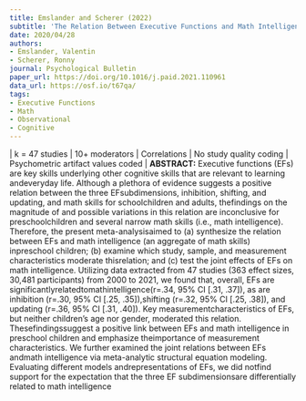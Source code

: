 ```yaml
---
title: Emslander and Scherer (2022)
subtitle: 'The Relation Between Executive Functions and Math Intelligence in Preschool Children: A Systematic Review and Meta-Analysis'
date: 2020/04/28
authors:
- Emslander, Valentin
- Scherer, Ronny
journal: Psychological Bulletin
paper_url: https://doi.org/10.1016/j.paid.2021.110961
data_url: https://osf.io/t67qa/
tags:
- Executive Functions
- Math
- Observational
- Cognitive
---
```


| k = 47 studies | 10+ moderators | Correlations | No study quality coding | Psychometric artifact values coded | **ABSTRACT:** Executive functions (EFs) are key skills underlying other cognitive skills that are relevant to learning andeveryday life. Although a plethora of evidence suggests a positive relation between the three EFsubdimensions, inhibition, shifting, and updating, and math skills for schoolchildren and adults, thefindings on the magnitude of and possible variations in this relation are inconclusive for preschoolchildren and several narrow math skills (i.e., math intelligence). Therefore, the present meta-analysisaimed to (a) synthesize the relation between EFs and math intelligence (an aggregate of math skills) inpreschool children; (b) examine which study, sample, and measurement characteristics moderate thisrelation; and (c) test the joint effects of EFs on math intelligence. Utilizing data extracted from 47 studies (363 effect sizes, 30,481 participants) from 2000 to 2021, we found that, overall, EFs are significantlyrelatedtomathintelligence(r=.34, 95% CI [.31, .37]), as are inhibition (r=.30, 95% CI [.25, .35]),shifting (r=.32, 95% CI [.25, .38]), and updating (r=.36, 95% CI [.31, .40]). Key measurementcharacteristics of EFs, but neither children’s age nor gender, moderated this relation. Thesefindingssuggest a positive link between EFs and math intelligence in preschool children and emphasize theimportance of measurement characteristics. We further examined the joint relations between EFs andmath intelligence via meta-analytic structural equation modeling. Evaluating different models andrepresentations of EFs, we did notfind support for the expectation that the three EF subdimensionsare differentially related to math intelligence
